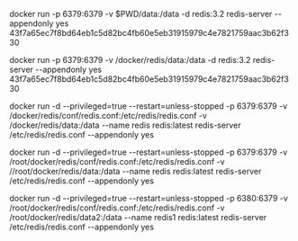 docker run -p 6379:6379 -v $PWD/data:/data  -d redis:3.2 redis-server --appendonly yes
43f7a65ec7f8bd64eb1c5d82bc4fb60e5eb31915979c4e7821759aac3b62f330



docker run -p 6379:6379 -v /docker/redis/data:/data  -d redis:3.2 redis-server --appendonly yes
43f7a65ec7f8bd64eb1c5d82bc4fb60e5eb31915979c4e7821759aac3b62f330


docker run -d --privileged=true --restart=unless-stopped  -p 6379:6379 -v /docker/redis/conf/redis.conf:/etc/redis/redis.conf -v /docker/redis/data:/data --name redis redis:latest redis-server /etc/redis/redis.conf --appendonly yes

docker run -d --privileged=true --restart=unless-stopped  -p 6379:6379 -v /root/docker/redis/conf/redis.conf:/etc/redis/redis.conf -v //root/docker/redis/data:/data --name redis redis:latest redis-server /etc/redis/redis.conf --appendonly yes

docker run -d --privileged=true --restart=unless-stopped  -p 6380:6379 -v /root/docker/redis/conf/redis.conf:/etc/redis/redis.conf -v /root/docker/redis/data2:/data --name redis1 redis:latest redis-server /etc/redis/redis.conf --appendonly yes
